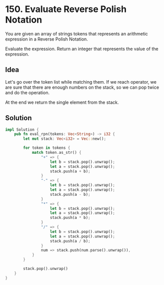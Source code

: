 # 150. Evaluate Reverse Polish Notation

You are given an array of strings tokens that represents an arithmetic expression in a Reverse Polish Notation.

Evaluate the expression. Return an integer that represents the value of the expression.

## Idea

Let's go over the token list while matching them. If we reach operator, we are sure that there are enough numbers on the stack, so we can pop twice and do the operation.

At the end we return the single element from the stack.

## Solution

```rust
impl Solution {
    pub fn eval_rpn(tokens: Vec<String>) -> i32 {
        let mut stack: Vec<i32> = Vec::new();

        for token in tokens {
            match token.as_str() {
                "+" => {
                    let b = stack.pop().unwrap();
                    let a = stack.pop().unwrap();
                    stack.push(a + b);
                }
                "-" => {
                    let b = stack.pop().unwrap();
                    let a = stack.pop().unwrap();
                    stack.push(a - b);
                }
                "*" => {
                    let b = stack.pop().unwrap();
                    let a = stack.pop().unwrap();
                    stack.push(a * b);
                }
                "/" => {
                    let b = stack.pop().unwrap();
                    let a = stack.pop().unwrap();
                    stack.push(a / b);
                }
                num => stack.push(num.parse().unwrap()),
            }
        }

        stack.pop().unwrap()
    }
}
```